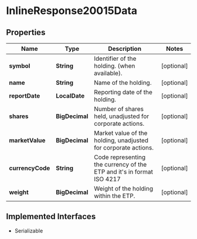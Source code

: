 

# InlineResponse20015Data


## Properties

Name | Type | Description | Notes
------------ | ------------- | ------------- | -------------
**symbol** | **String** | Identifier of the holding. (when available). |  [optional]
**name** | **String** | Name of the holding. |  [optional]
**reportDate** | **LocalDate** | Reporting date of the holding. |  [optional]
**shares** | **BigDecimal** | Number of shares held, unadjusted for corporate actions. |  [optional]
**marketValue** | **BigDecimal** | Market value of the holding, unadjusted for corporate actions. |  [optional]
**currencyCode** | **String** | Code representing the currency of the ETP and  it&#39;s in format ISO 4217 |  [optional]
**weight** | **BigDecimal** | Weight of the holding within the ETP. |  [optional]


## Implemented Interfaces

* Serializable


